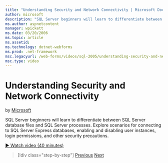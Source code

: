 ```yaml
---
title: "Understanding Security and Network Connectivity | Microsoft Docs"
author: microsoft
description: "SQL Server beginners will learn to differentiate between SQL Server database files and SQL Server processes. Explore scenarios for connecting to SQL Server E..."
ms.author: aspnetcontent
manager: wpickett
ms.date: 03/20/2006
ms.topic: article
ms.assetid: 
ms.technology: dotnet-webforms
ms.prod: .net-framework
msc.legacyurl: /web-forms/videos/sql-2005/understanding-security-and-network-connectivity
msc.type: video
---
```

Understanding Security and Network Connectivity
====================
by [Microsoft](https://github.com/microsoft)

SQL Server beginners will learn to differentiate between SQL Server database files and SQL Server processes. Explore scenarios for connecting to SQL Server Express databases, enabling and disabling user instances, login permissions, and other security precautions.

[&#9654; Watch video (40 minutes)](https://channel9.msdn.com/Blogs/ASP-NET-Site-Videos/understanding-security-and-network-connectivity)

>[!div class="step-by-step"]
[Previous](more-structured-query-language.md)
[Next](connecting-your-web-application-to-sql-server-2005-express-edition.md)
